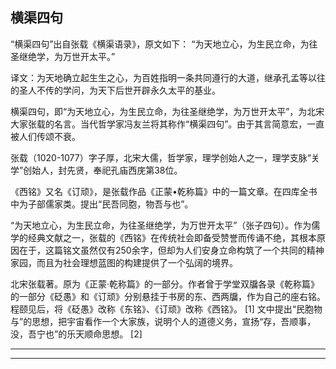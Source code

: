
## 横渠四句

“横渠四句”出自张载《横渠语录》，原文如下： “为天地立心，为生民立命，为往圣继绝学，为万世开太平。”

译文：为天地确立起生生之心，为百姓指明一条共同遵行的大道，继承孔孟等以往的圣人不传的学问，为天下后世开辟永久太平的基业。


横渠四句，即“为天地立心，为生民立命，为往圣继绝学，为万世开太平”，为北宋大家张载的名言。当代哲学家冯友兰将其称作“横渠四句”。由于其言简意宏，一直被人们传颂不衰。

张载（1020-1077）字子厚，北宋大儒，哲学家，理学创始人之一，理学支脉“关学”创始人，封先贤，奉祀孔庙西庑第38位。



《西铭》又名《订顽》，是张载作品《正蒙•乾称篇》中的一篇文章。在四库全书中为子部儒家类。提出“民吾同胞，物吾与也”。

“为天地立心，为生民立命，为往圣继绝学，为万世开太平”（张子四句）。作为儒学的经典文献之一，张载的《西铭》在传统社会即备受赞誉而传诵不绝，其根本原因在于，这篇铭文虽然仅有250余字，但却为人们安身立命构筑了一个共同的精神家园，而且为社会理想蓝图的构建提供了一个弘阔的境界。

北宋张载著。原为《正蒙·乾称篇》的一部分。作者曾于学堂双牖各录《乾称篇》的一部分《砭愚》和《订顽》分别悬挂于书房的东、西两牖，作为自己的座右铭。程颐见后，将《砭愚》改称《东铭》、《订顽》改称《西铭》。 [1]  文中提出“民胞物与”的思想，把宇宙看作一个大家族，说明个人的道德义务，宣扬“存，吾顺事，没，吾宁也”的乐天顺命思想。 [2] 



---------------------------------------------------------------------------------------------------------------------





---------------------------------------------------------------------------------------------------------------------





